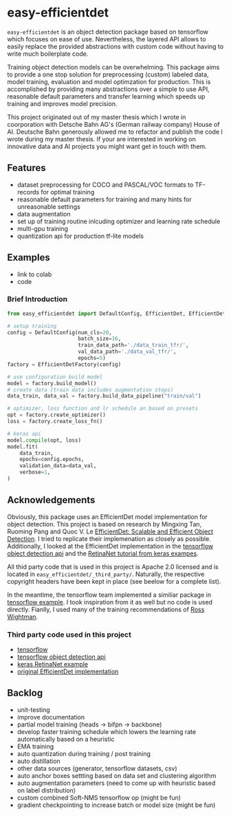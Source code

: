 # easy-efficientdet

`easy-efficientdet` is an object detection package based on tensorflow which focuses on ease of use.
Nevertheless, the layered API allows to easily replace the provided abstractions with custom code without having to write much boilerplate code.

Training object detection models can be overwhelming. This package aims to provide a one stop solution for
preprocessing (custom) labeled data, model training, evaluation and model optimzation for production.
This is accomplished by providing many abstractions over a simple to use API, reasonable default parameters and
transfer learning which speeds up training and improves model precision.

This project originated out of my master thesis which I wrote in coorporation with Detsche Bahn AG's (German railway company) House of AI. Deutsche Bahn generously allowed me to refactor and publish the code I wrote during my master thesis. If your are interested in working on innovative data and AI projects you might want get in touch with them.

## Features

- dataset preprocessing for COCO and PASCAL/VOC formats to TF-records for optimal training
- reasonable default parameters for training and many hints for unreasonable settings
- data augmentation
- set up of training routine inlcuding optimizer and learning rate schedule
- multi-gpu training
- quantization api for production tf-lite models

## Examples

- link to colab
- code

### Brief Introduction

```python
from easy_efficientdet import DefaultConfig, EfficientDet, EfficientDetFactory

# setup training
config = DefaultConfig(num_cls=20, 
                       batch_size=16, 
                       train_data_path='./data_train_tfr/', 
                       val_data_path='./data_val_tfr/', 
                       epochs=5)
factory = EfficientDetFactory(config)

# use configuration build model
model = factory.build_model()
# create data (train data includes augmentation steps)
data_train, data_val = factory.build_data_pipeline("train/val")

# optimizer, loss function and lr schedule an based on presets
opt = factory.create_optimizer()
loss = factory.create_loss_fn()

# keras api
model.compile(opt, loss)
model.fit(
    data_train,
    epochs=config.epochs,
    validation_data=data_val,
    verbose=1,
)
```

## Acknowledgements

Obviously, this package uses an EfficientDet model implementation for object detection. This project is based on research by Mingxing Tan, Ruoming Pang and Quoc V. Le [EfficientDet: Scalable and Efficient Object Detection](https://arxiv.org/abs/1911.09070). I tried to replicate their implemenation as closely as possible. Additionally, I looked at the EfficientDet implementation in the [tensorflow object detection api](https://github.com/tensorflow/models/tree/master/research/object_detection) and the [RetinaNet tutorial from keras exampes](https://keras.io/examples/vision/retinanet/).

All thid party code that is used in this project is Apache 2.0 licensed and is located in `easy_efficientdet/_third_party/`. Naturally, the respective copyright headers have been kept in place (see beelow for a complete list).

In the meantime, the tensorflow team implemented a similiar package in [tensorflow example](https://github.com/tensorflow/examples). I took inspiration from it as well but no code is used directly. Fianlly, I used many of the training recommendations of [Ross Wightman](https://github.com/rwightman/efficientdet-pytorch).

### Third party code used in this project

- [tensorflow](https://github.com/tensorflow/tensorflow)
- [tensorflow object detection api](https://github.com/tensorflow/models/tree/master/research/object_detection)
- [keras RetinaNet example](https://keras.io/examples/vision/retinanet/)
- [original EfficientDet implementation](https://github.com/google/automl/tree/master/efficientdet)

## Backlog

- unit-testing
- improve documentation
- partial model training (heads -> bifpn -> backbone)
- develop faster training schedule which lowers the learning rate automatically based on a heuristic
- EMA training
- auto quantization during training / post training
- auto distillation
- other data sources (generator, tensorflow datasets, csv)
- auto anchor boxes settting based on data set and clustering algorithm
- auto augmentation parameters (need to come up with heuristic based on label distribution)
- custom combined Soft-NMS tensorflow op (might be fun)
- gradient checkpointing to increase batch or model size (might be fun)
